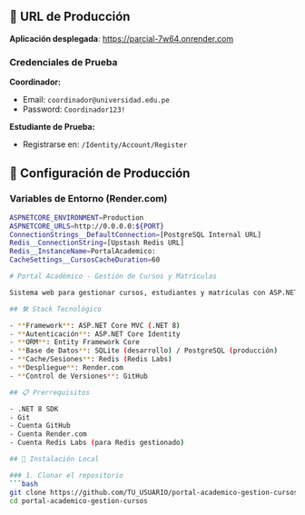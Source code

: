 ## 🚀 URL de Producción

**Aplicación desplegada**: https://parcial-7w64.onrender.com

### Credenciales de Prueba

**Coordinador:**
- Email: `coordinador@universidad.edu.pe`
- Password: `Coordinador123!`

**Estudiante de Prueba:**
- Registrarse en: `/Identity/Account/Register`

## 🔧 Configuración de Producción

### Variables de Entorno (Render.com)
```bash
ASPNETCORE_ENVIRONMENT=Production
ASPNETCORE_URLS=http://0.0.0.0:${PORT}
ConnectionStrings__DefaultConnection=[PostgreSQL Internal URL]
Redis__ConnectionString=[Upstash Redis URL]
Redis__InstanceName=PortalAcademico:
CacheSettings__CursosCacheDuration=60

# Portal Académico - Gestión de Cursos y Matrículas

Sistema web para gestionar cursos, estudiantes y matrículas con ASP.NET Core MVC + Identity + Redis.

## 🛠️ Stack Tecnológico

- **Framework**: ASP.NET Core MVC (.NET 8)
- **Autenticación**: ASP.NET Core Identity
- **ORM**: Entity Framework Core
- **Base de Datos**: SQLite (desarrollo) / PostgreSQL (producción)
- **Cache/Sesiones**: Redis (Redis Labs)
- **Despliegue**: Render.com
- **Control de Versiones**: GitHub

## 📋 Prerrequisitos

- .NET 8 SDK
- Git
- Cuenta GitHub
- Cuenta Render.com
- Cuenta Redis Labs (para Redis gestionado)

## 🚀 Instalación Local

### 1. Clonar el repositorio
```bash
git clone https://github.com/TU_USUARIO/portal-academico-gestion-cursos.git
cd portal-academico-gestion-cursos
